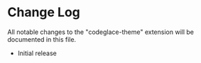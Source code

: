 # Change Log

All notable changes to the "codeglace-theme" extension will be documented in this file.

- Initial release
